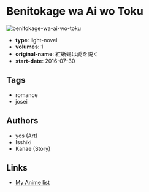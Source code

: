 # Benitokage wa Ai wo Toku

![benitokage-wa-ai-wo-toku](https://cdn.myanimelist.net/images/manga/2/194551.jpg)

-   **type**: light-novel
-   **volumes**: 1
-   **original-name**: 紅蜥蜴は愛を説く
-   **start-date**: 2016-07-30

## Tags

-   romance
-   josei

## Authors

-   yos (Art)
-   Isshiki
-   Kanae (Story)

## Links

-   [My Anime list](https://myanimelist.net/manga/106270/Benitokage_wa_Ai_wo_Toku)
